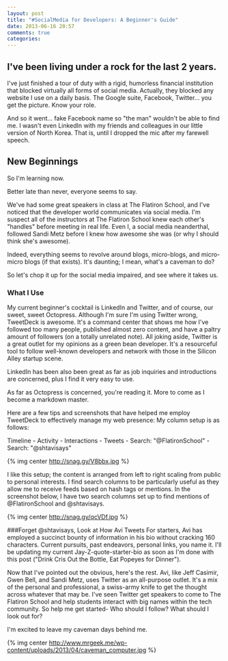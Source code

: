```yaml
---
layout: post
title: "#SocialMedia for Developers: A Beginner's Guide"
date: 2013-06-16 20:57
comments: true
categories: 
---
```


I've been living under a rock for the last 2 years.
---------------------------------------------------
I've just finished a tour of duty with a rigid, humorless financial institution that blocked virtually all forms of social media. Actually, they blocked any website I use on a daily basis. The Google suite, Facebook, Twitter... you get the picture. Know your role.

And so it went... fake Facebook name so "the man" wouldn't be able to find me. I wasn't even LinkedIn with my friends and colleagues in our little version of North Korea. That is, until I dropped the mic after my farewell speech. 

New Beginnings
--------------
So I'm learning now.

Better late than never, everyone seems to say. 

We've had some great speakers in class at The Flatiron School, and I've noticed that the developer world communicates via social media. I'm suspect all of the instructors at The Flatiron School knew each other's "handles" before meeting in real life. Even I, a social media neanderthal, followed Sandi Metz before I knew how awesome she was (or why I should think she's awesome). 

Indeed, everything seems to revolve around blogs, micro-blogs, and micro-micro blogs (if that exists). It's daunting; I mean, what's a caveman to do?

So let's chop it up for the social media impaired, and see where it takes us. 

### What I Use
My current beginner's cocktail is LinkedIn and Twitter, and of course, our sweet, sweet Octopress. Although I'm sure I'm using Twitter wrong, TweetDeck is awesome. It's a command center that shows me how I've followed too many people, published almost zero content, and have a paltry amount of followers (on a totally unrelated note). All joking aside, Twitter is a great outlet for my opinions as a green bean developer. It's a resourceful tool to follow well-known developers and network with those in the Silicon Alley startup scene. 

LinkedIn has been also been great as far as job inquiries and introductions are concerned, plus I find it very easy to use.

As far as Octopress is concerned, you're reading it. More to come as I become a markdown master.

Here are a few tips and screenshots that have helped me employ TweetDeck to effectively manage my web presence:
My column setup is as follows:

Timeline - Activity - Interactions - Tweets - Search: "@FlatironSchool" - Search: "@shtavisays"

{% img center http://snag.gy/V8bbx.jpg %}

I like this setup; the content is arranged from left to right scaling from public to personal interests. I find search columns to be particularly useful as they allow me to receive feeds based on hash tags or mentions. In the screenshot below, I have two search columns set up to find mentions of @FlatironSchool and @shtavisays.

{% img center http://snag.gy/qcVDf.jpg %}

###Forget @shtavisays, Look at How Avi Tweets
For starters, Avi has employed a succinct bounty of information in his bio without cracking 160 characters. Current pursuits, past endeavors, personal links, you name it. I'll be updating my current Jay-Z-quote-starter-bio as soon as I'm done with this post ("Drink Cris Out the Bottle, Eat Popeyes for Dinner").

Now that I've pointed out the obvious, here's the rest. Avi, like Jeff Casimir, Gwen Bell, and Sandi Metz, uses Twitter as an all-purpose outlet. It's a mix of the personal and professional, a swiss-army knife to get the thought across whatever that may be. I've seen Twitter get speakers to come to The Flatiron School and help students interact with big names within the tech community. So help me get started- Who should I follow? What should I look out for? 

I'm excited to leave my caveman days behind me.

{% img center http://www.mrgeek.me/wp-content/uploads/2013/04/caveman_computer.jpg %}


